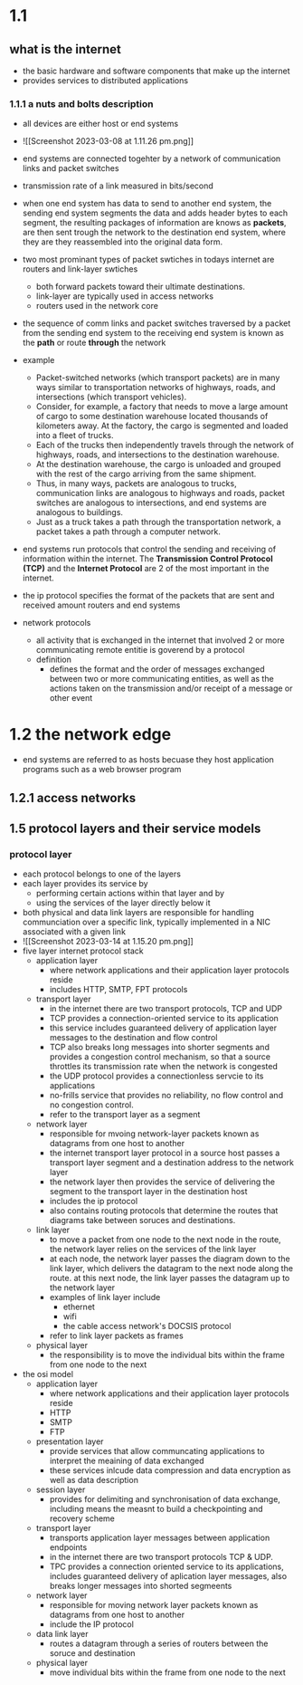 # 1.1
## what is the internet 
- the basic hardware and software components that make up the internet
- provides services to distributed applications

### 1.1.1 a nuts and bolts description 
- all devices are either host or end systems 
- ![[Screenshot 2023-03-08 at 1.11.26 pm.png]]
- end systems are connected togehter by a network of communication links and packet switches 
- transmission rate of a link measured in bits/second
- when one end system has data to send to another end system, the sending end system segments the data and adds header bytes to each segment, the resulting packages of information are knows as **packets**, are then sent trough the network to the destination end system, where they are they reassembled into the original data form. 
- two most prominant types of packet swtiches in todays internet are routers and link-layer swtiches 
	- both forward packets toward their ultimate destinations.
	- link-layer are typically used in access networks
	- routers used in the network core 
- the sequence of comm links and packet switches traversed by a packet from the sending end system to the receiving end system is known as the **path** or route **through** the network 
- example
	- Packet-switched networks (which transport packets) are in many ways similar to transportation networks of highways, roads, and intersections (which transport vehicles). 
	- Consider, for example, a factory that needs to move a large amount of cargo to some destination warehouse located thousands of kilometers away. At the factory, the cargo is segmented and loaded into a fleet of trucks. 
	- Each of the trucks then independently travels through the network of highways, roads, and intersections to the destination warehouse. 
	- At the destination warehouse, the cargo is unloaded and grouped with the rest of the cargo arriving from the same shipment. 
	- Thus, in many ways, packets are analogous to trucks, communication links are analogous to highways and roads, packet switches are analogous to intersections, and end systems are analogous to buildings. 
	- Just as a truck takes a path through the transportation network, a packet takes a path through a computer network.
- end systems run protocols that control the sending and receiving of information within the internet. The **Transmission Control Protocol (TCP)** and the **Internet Protocol** are 2 of the most important in the internet. 
- the ip protocol specifies the format of the packets that are sent and received amount routers and end systems 

- network protocols
	- all activity that is exchanged in the internet that involved 2 or more communicating remote entitie is goverend by a protocol 
	- definition
		- defines the format and the order of messages exchanged between two or more communicating entities, as well as the actions taken on the transmission and/or receipt of a message or other event 


# 1.2 the network edge
- end systems are referred to as hosts becuase they host application programs such as a web browser program 

## 1.2.1 access networks 

## 1.5 protocol layers and their service models 

### protocol layer
- each protocol belongs to one of the layers 
- each layer provides its service by 
	- performing certain actions within that layer and by 
	- using the services of the layer directly below it 
- both physical and data link layers are responsible for handling communciation over a specific link, typically implemented in a NIC associated with a given link 
- ![[Screenshot 2023-03-14 at 1.15.20 pm.png]]
- five layer internet protocol stack 
	- application layer
		- where network applications and their application layer protocols reside 
		- includes HTTP, SMTP, FPT protocols 
	- transport layer 
		- in the internet there are two transport protocols, TCP and UDP 
		- TCP provides a connection-oriented service to its application 
		- this service includes guaranteed delivery of application layer messages to the destination and flow control 
		- TCP also breaks long messages into shorter segments and provides a congestion control mechanism, so that a source throttles its transmission rate when the network is congested 
		- the UDP protocol provides a connectionless servcie to its applications 
		- no-frills service that provides no reliability, no flow control and no congestion control. 
		- refer to the transport layer as a segment 
	- network layer 
		- responsible for mvoing network-layer packets known as datagrams from one host to another 
		- the internet transport layer protocol in a source host passes a transport layer segment and a destination address to the network layer
		- the network layer then provides the service of delivering the segment to the transport layer in the destination host 
		- includes the ip protocol
		- also contains routing protocols that determine the routes that diagrams take between soruces and destinations.
	- link layer 
		- to move a packet from one node to the next node in the route, the network layer relies on the services of the link layer 
		- at each node, the network layer passes the diagram down to the link layer, which delivers the datagram to the next node along the route. at this next node, the link layer passes the datagram up to the network layer
		- examples of link layer include 
			- ethernet
			- wifi 
			- the cable access network's DOCSIS protocol 
		- refer to link layer packets as frames
	- physical layer 
		- the responsibility is to move the individual bits within the frame from one node to the next 
- the osi model 
	- application layer
		- where network applications and their application layer protocols reside 
		- HTTP
		- SMTP 
		- FTP
	- presentation layer 
		- provide services that allow communcating applications to interpret the meaining of data exchanged 
		- these services inlcude data compression and data encryption as well as data description 
	- session layer
		- provides for delimiting and synchronisation of data exchange, including means the measnt to build a checkpointing and recovery scheme 
	- transport layer 
		- transports application layer messages between application endpoints 
		- in the internet there are two transport protocols TCP & UDP. 
		- TPC provides a connection oriented service to its applications, includes guaranteed delivery of aplication layer messages, also breaks longer messages into shorted segmeents 
	- network layer 
		- responsible for moving network layer packets known as datagrams from one host to another 
		- include the IP protocol 
	- data link layer 
		- routes a datagram through a series of routers between the soruce and destination 
	- physical layer 
		- move individual bits within the frame from one node to the next 
